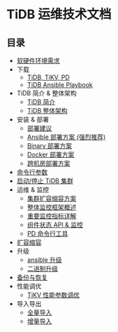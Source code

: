 # TiDB 运维技术文档
## 目录

+ [软硬件环境需求]()
+ 下载
  - [TiDB, TiKV, PD]()
  - [TiDB Ansible Playbook]()
+ TiDB 简介 & 整体架构
  - [TiDB 简介](overview.md#tidb-简介)
  - [TiDB 整体架构](overview.md#tidb-整体架构)
+ 安装 & 部署
  - [部署建议](op-guide/recommendation.md)
  - [Ansible 部署方案 (强烈推荐)](op-guide/ansible-deployment.md)
  - [Binary 部署方案](op-guide/binary-deployment.md)
  - [Docker 部署方案](op-guide/docker-deployment.md)
  - [跨机房部署方案](op-guide/location-awareness.md)
+ [命令行参数](op-guide/configuration.md)
+ [启动/停止 TiDB 集群]()
+ 运维 & 监控
  - [集群扩容缩容方案](op-guide/horizontal-scale.md)
  - [整体监控框架概述](op-guide/monitor-overview.md)
  - [重要监控指标详解](op-guide/dashboard-overview-info.md)
  - [组件状态 API & 监控](op-guide/monitor.md)
  - [PD 命令行工具](op-guide/pd-control.md)
+ [扩容缩容](op-guide/horizontal-scale.md)  
+ 升级
  - [ansible 升级](op-guide/ansible-deployment.md)
  - [二进制升级]()
+ [备份与恢复]()
+ 性能调优
  - [TiKV 性能参数调优](op-guide/tune-tikv.md) 
+ 导入导出
  - [全量导入](op-guide/migration.md)
  - [增量导入](tools/syncer.md)